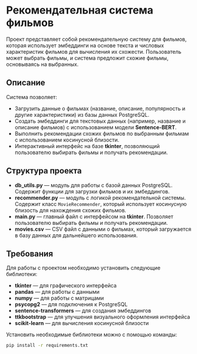 # Рекомендательная система фильмов

Проект представляет собой рекомендательную систему для фильмов, которая использует эмбеддинги на основе текста и числовых характеристик фильмов для вычисления их схожести. Пользователь может выбрать фильмы, и система предложит схожие фильмы, основываясь на выбранных.

## Описание

Система позволяет:
- Загрузить данные о фильмах (название, описание, популярность и другие характеристики) из базы данных PostgreSQL.
- Создать эмбеддинги для текстовых данных (например, название и описание фильмов) с использованием модели **Sentence-BERT**.
- Выполнить рекомендации схожих фильмов по выбранным фильмам с использованием косинусной близости.
- Интерактивный интерфейс на базе **tkinter**, позволяющий пользователю выбирать фильмы и получать рекомендации.

## Структура проекта

- **db_utils.py** — модуль для работы с базой данных PostgreSQL. Содержит функции для загрузки фильмов и их эмбеддингов.
- **recommender.py** — модуль с логикой рекомендательной системы. Содержит класс `MovieRecommender`, который использует косинусную близость для нахождения схожих фильмов.
- **main.py** — главный файл с интерфейсом на **tkinter**. Позволяет пользователю выбирать фильмы и получать рекомендации.
- **movies.csv** — CSV файл с данными о фильмах, который загружается в базу данных для дальнейшего использования.

## Требования

Для работы с проектом необходимо установить следующие библиотеки:

- **tkinter** — для графического интерфейса
- **pandas** — для работы с данными
- **numpy** — для работы с матрицами
- **psycopg2** — для подключения к PostgreSQL
- **sentence-transformers** — для создания эмбеддингов
- **ttkbootstrap** — для улучшения визуального оформления интерфейса
- **scikit-learn** — для вычисления косинусной близости

Установить необходимые библиотеки можно с помощью команды:

```bash
pip install -r requirements.txt
```
